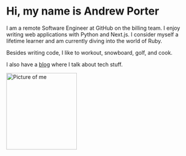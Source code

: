 # Hi, my name is Andrew Porter

I am a remote Software Engineer at GitHub on the billing team. I enjoy writing web applications with Python and Next.js. I consider myself a lifetime learner and am currently diving into the world of Ruby.

Besides writing code, I like to workout, snowboard, golf, and cook.

I also have a [blog](/blog) where I talk about tech stuff.

<img src="/me_rounded.png" alt="Picture of me" width="186px" height="202px" />
